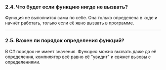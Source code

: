 ### 2.4. Что будет если функцию нигде не вызвать?  

Функция не выполнится сама по себе. Она только определена в коде и начнёт работать, 
только если её явно вызвать в программе.  

---

### 2.5. Важен ли порядок определения функций?  

В C# порядок не имеет значения. Функцию можно вызвать даже до её определения, 
компилятор всё равно её "увидит" и свяжет вызовы с определениями.  
